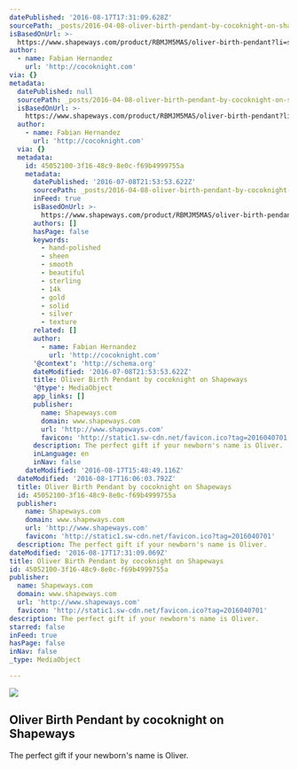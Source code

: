 ```yaml
---
datePublished: '2016-08-17T17:31:09.628Z'
sourcePath: _posts/2016-04-08-oliver-birth-pendant-by-cocoknight-on-shapeways.md
isBasedOnUrl: >-
  https://www.shapeways.com/product/RBMJM5MAS/oliver-birth-pendant?li=shareProduct
author:
  - name: Fabian Hernandez
    url: 'http://cocoknight.com'
via: {}
metadata:
  datePublished: null
  sourcePath: _posts/2016-04-08-oliver-birth-pendant-by-cocoknight-on-shapeways.md
  isBasedOnUrl: >-
    https://www.shapeways.com/product/RBMJM5MAS/oliver-birth-pendant?li=shareProduct
  author:
    - name: Fabian Hernandez
      url: 'http://cocoknight.com'
  via: {}
  metadata:
    id: 45052100-3f16-48c9-8e0c-f69b4999755a
    metadata:
      datePublished: '2016-07-08T21:53:53.622Z'
      sourcePath: _posts/2016-04-08-oliver-birth-pendant-by-cocoknight-on-shapeways.md
      inFeed: true
      isBasedOnUrl: >-
        https://www.shapeways.com/product/RBMJM5MAS/oliver-birth-pendant?li=shareProduct
      authors: []
      hasPage: false
      keywords:
        - hand-polished
        - sheen
        - smooth
        - beautiful
        - sterling
        - 14k
        - gold
        - solid
        - silver
        - texture
      related: []
      author:
        - name: Fabian Hernandez
          url: 'http://cocoknight.com'
      '@context': 'http://schema.org'
      dateModified: '2016-07-08T21:53:53.622Z'
      title: Oliver Birth Pendant by cocoknight on Shapeways
      '@type': MediaObject
      app_links: []
      publisher:
        name: Shapeways.com
        domain: www.shapeways.com
        url: 'http://www.shapeways.com'
        favicon: 'http://static1.sw-cdn.net/favicon.ico?tag=2016040701'
      description: The perfect gift if your newborn's name is Oliver.
      inLanguage: en
      inNav: false
    dateModified: '2016-08-17T15:48:49.116Z'
  dateModified: '2016-08-17T16:06:03.792Z'
  title: Oliver Birth Pendant by cocoknight on Shapeways
  id: 45052100-3f16-48c9-8e0c-f69b4999755a
  publisher:
    name: Shapeways.com
    domain: www.shapeways.com
    url: 'http://www.shapeways.com'
    favicon: 'http://static1.sw-cdn.net/favicon.ico?tag=2016040701'
  description: The perfect gift if your newborn's name is Oliver.
dateModified: '2016-08-17T17:31:09.069Z'
title: Oliver Birth Pendant by cocoknight on Shapeways
id: 45052100-3f16-48c9-8e0c-f69b4999755a
publisher:
  name: Shapeways.com
  domain: www.shapeways.com
  url: 'http://www.shapeways.com'
  favicon: 'http://static1.sw-cdn.net/favicon.ico?tag=2016040701'
description: The perfect gift if your newborn's name is Oliver.
starred: false
inFeed: true
hasPage: false
inNav: false
_type: MediaObject

---
```

<article style=""><img src="https://s3-us-west-2.amazonaws.com/the-grid-img/p/6b65238a732d2e514d09c74ec8efc6b6764a3d2b.jpg" /><h1>Oliver Birth Pendant by cocoknight on Shapeways</h1><p>The perfect gift if your newborn's name is Oliver.</p></article>